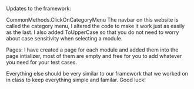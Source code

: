 Updates to the framework:

CommonMethods.ClickOnCategoryMenu
The navbar on this website is called the category menu, I altered the code to make it work just as easily as the last. I also added ToUpperCase so that you do not need to worry about case sensitivity when selecting a module.

Pages:
I have created a page for each module and added them into the page intializer, most of them are empty and free for you to add whatever you need for your test cases.

Everything else should be very similar to our framework that we worked on in class to keep everything simple and familar. Good luck!
